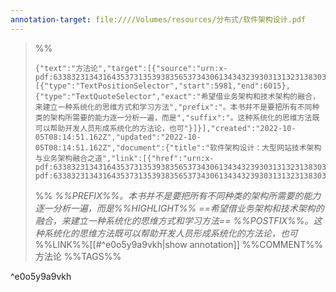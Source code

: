 ```yaml
---
annotation-target: file:////Volumes/resources/分布式/软件架构设计.pdf
---
```


>%%
>```annotation-json
>{"text":"方法论","target":[{"source":"urn:x-pdf:63383231343164353731353938356537343061343432393031313231383038623830303831323965333632353734383764383761313830373266626161663036","selector":[{"type":"TextPositionSelector","start":5981,"end":6015},{"type":"TextQuoteSelector","exact":"希望借业务架构和技术架构的融合，来建立一种系统化的思维方式和学习方法","prefix":"。本书并不是要把所有不同种类的架构所需要的能力逐一分析一遍，而是","suffix":"。这种系统化的思维方法既可以帮助开发人员形成系统化的方法论，也可"}]}],"created":"2022-10-05T08:14:51.162Z","updated":"2022-10-05T08:14:51.162Z","document":{"title":"软件架构设计：大型网站技术架构与业务架构融合之道","link":[{"href":"urn:x-pdf:63383231343164353731353938356537343061343432393031313231383038623830303831323965333632353734383764383761313830373266626161663036"}],"documentFingerprint":"63383231343164353731353938356537343061343432393031313231383038623830303831323965333632353734383764383761313830373266626161663036"},"uri":"urn:x-pdf:63383231343164353731353938356537343061343432393031313231383038623830303831323965333632353734383764383761313830373266626161663036"}
>```
>%%
>*%%PREFIX%%。本书并不是要把所有不同种类的架构所需要的能力逐一分析一遍，而是%%HIGHLIGHT%% ==希望借业务架构和技术架构的融合，来建立一种系统化的思维方式和学习方法== %%POSTFIX%%。这种系统化的思维方法既可以帮助开发人员形成系统化的方法论，也可*
>%%LINK%%[[#^e0o5y9a9vkh|show annotation]]
>%%COMMENT%%
>方法论
>%%TAGS%%
>
^e0o5y9a9vkh
